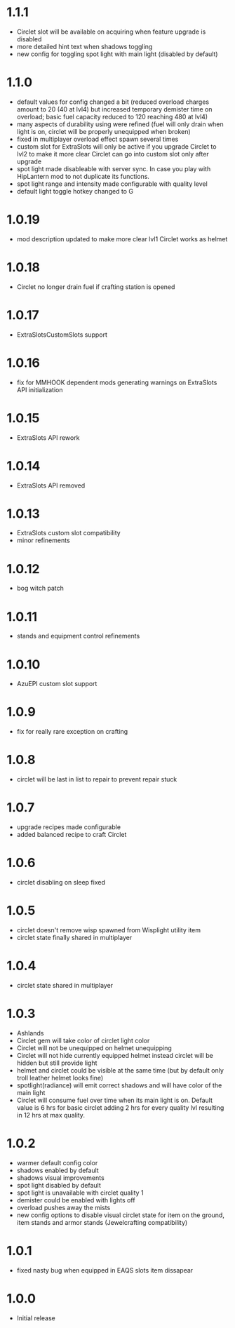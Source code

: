 # 1.1.1
* Circlet slot will be available on acquiring when feature upgrade is disabled
* more detailed hint text when shadows toggling
* new config for toggling spot light with main light (disabled by default)

# 1.1.0
* default values for config changed a bit (reduced overload charges amount to 20 (40 at lvl4) but increased temporary demister time on overload; basic fuel capacity reduced to 120 reaching 480 at lvl4)
* many aspects of durability using were refined (fuel will only drain when light is on, circlet will be properly unequipped when broken)
* fixed in multiplayer overload effect spawn several times
* custom slot for ExtraSlots will only be active if you upgrade Circlet to lvl2 to make it more clear Circlet can go into custom slot only after upgrade
* spot light made disableable with server sync. In case you play with HipLantern mod to not duplicate its functions.
* spot light range and intensity made configurable with quality level
* default light toggle hotkey changed to G

# 1.0.19
* mod description updated to make more clear lvl1 Circlet works as helmet

# 1.0.18
* Circlet no longer drain fuel if crafting station is opened

# 1.0.17
* ExtraSlotsCustomSlots support

# 1.0.16
* fix for MMHOOK dependent mods generating warnings on ExtraSlots API initialization

# 1.0.15
* ExtraSlots API rework

# 1.0.14
* ExtraSlots API removed

# 1.0.13
* ExtraSlots custom slot compatibility
* minor refinements

# 1.0.12
* bog witch patch

# 1.0.11
* stands and equipment control refinements

# 1.0.10
* AzuEPI custom slot support

# 1.0.9
* fix for really rare exception on crafting

# 1.0.8
* circlet will be last in list to repair to prevent repair stuck

# 1.0.7
* upgrade recipes made configurable 
* added balanced recipe to craft Circlet

# 1.0.6
* circlet disabling on sleep fixed

# 1.0.5
* circlet doesn't remove wisp spawned from Wisplight utility item
* circlet state finally shared in multiplayer

# 1.0.4
* circlet state shared in multiplayer

# 1.0.3
* Ashlands
* Circlet gem will take color of circlet light color
* Circlet will not be unequipped on helmet unequipping
* Circlet will not hide currently equipped helmet instead circlet will be hidden but still provide light
* helmet and circlet could be visible at the same time (but by default only troll leather helmet looks fine)
* spotlight(radiance) will emit correct shadows and will have color of the main light
* Circlet will consume fuel over time when its main light is on. Default value is 6 hrs for basic circlet adding 2 hrs for every quality lvl resulting in 12 hrs at max quality.

# 1.0.2
* warmer default config color
* shadows enabled by default
* shadows visual improvements
* spot light disabled by default
* spot light is unavailable with circlet quality 1
* demister could be enabled with lights off
* overload pushes away the mists
* new config options to disable visual circlet state for item on the ground, item stands and armor stands (Jewelcrafting compatibility)

# 1.0.1
* fixed nasty bug when equipped in EAQS slots item dissapear

# 1.0.0
* Initial release